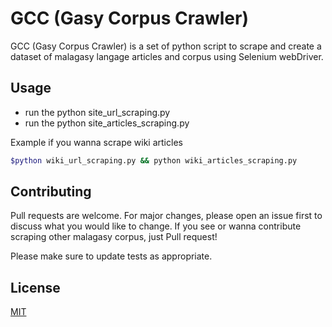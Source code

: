 # GCC (Gasy Corpus Crawler)

GCC (Gasy Corpus Crawler) is a set of python script to scrape and create a dataset of malagasy langage articles and corpus using Selenium webDriver.


## Usage
* run the python site_url_scraping.py
* run the python site_articles_scraping.py

Example if you wanna scrape wiki articles

```bash
$python wiki_url_scraping.py && python wiki_articles_scraping.py
```

## Contributing
Pull requests are welcome. For major changes, please open an issue first to discuss what you would like to change.
If you see or wanna contribute scraping other malagasy corpus, just Pull request!

Please make sure to update tests as appropriate.

## License
[MIT](https://choosealicense.com/licenses/mit/)